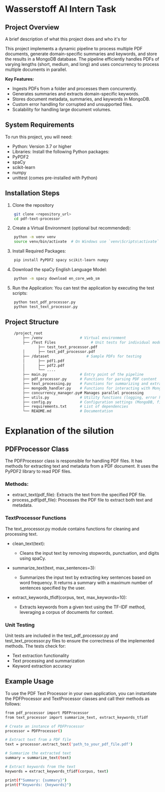
# Wasserstoff AI Intern Task


## Project Overview
A brief description of what this project does and who it's for

This project implements a dynamic pipeline to process multiple PDF documents, generate domain-specific summaries and keywords, and store the results in a MongoDB database. The pipeline efficiently handles PDFs of varying lengths (short, medium, and long) and uses concurrency to process multiple documents in parallel.

**Key Features:**
- Ingests PDFs from a folder and processes them concurrently.
- Generates summaries and extracts domain-specific keywords.
- Stores document metadata, summaries, and keywords in MongoDB.
- Custom error handling for corrupted and unsupported files.
- Scalability for handling large document volumes.


## System Requirements
To run this project, you will need:

- Python: Version 3.7 or higher
- Libraries: Install the following Python packages:
- PyPDF2
- spaCy
- scikit-learn
- numpy
- unittest (comes pre-installed with Python)

## Installation Steps

1. Clone the repository
```bash
    git clone <repository_url>
    cd pdf-text-processor
```

2. Create a Virtual Environment (optional but recommended):
```bash
    python -m venv venv
    source venv/bin/activate  # On Windows use `venv\Scripts\activate`
```

3. Install Required Packages:
```bash
    pip install PyPDF2 spacy scikit-learn numpy
```

4. Download the spaCy English Language Model:
```bash
    python -m spacy download en_core_web_sm
```
5. Run the Application: You can test the application by executing the test scripts:
```bash
    python test_pdf_processor.py
    python test_text_processor.py
```
## Project Structure

```bash
    /project_root
        ├── /venv                 # Virtual environment
        ├── /Test Files                # Unit tests for individual modules
               ├── test_text_processor.pdf
        │      ├── test_pdf_processor.pdf
        ├── /dataset                 # Sample PDFs for testing
        │      ├── pdf1.pdf
        │      ├── pdf2.pdf
        │      └── ....
        ├── main.py               # Entry point of the pipeline
        ├── pdf_processor.py      # Functions for parsing PDF content
        ├── text_processing.py    # Functions for summarizing and extracting keywords
        ├── mongodb_handler.py    # Functions for interacting with MongoDB
        ├── concurrency_manager.py# Manages parallel processing
        ├── utils.py              # Utility functions (logging, error handling)
        ├── config.py             # Configuration settings (MongoDB, file paths, etc.)
        ├── requirements.txt      # List of dependencies
        └── README.md             # Documentation

```

# Explanation of the silution

## PDFProcessor Class
The PDFProcessor class is responsible for handling PDF files. It has methods for extracting text and metadata from a PDF document. It uses the PyPDF2 library to read PDF files.

### Methods:
- extract_text(pdf_file): Extracts the text from the specified PDF file.
- process_pdf(pdf_file): Processes the PDF file to extract both text and metadata.

### TextProcessor Functions
The text_processor.py module contains functions for cleaning and processing text.

- clean_text(text):

   - Cleans the input text by removing stopwords, punctuation, and digits using spaCy.

- summarize_text(text, max_sentences=3):

  - Summarizes the input text by extracting key sentences based on word frequency. It returns a summary with a maximum number of sentences specified by the user.

- extract_keywords_tfidf(corpus, text, max_keywords=10):

  - Extracts keywords from a given text using the TF-IDF method, leveraging a corpus of documents for context.

### Unit Testing
Unit tests are included in the test_pdf_processor.py and test_text_processor.py files to ensure the correctness of the implemented methods. The tests check for:

- Text extraction functionality
- Text processing and summarization
- Keyword extraction accuracy


## Example Usage
To use the PDF Text Processor in your own application, you can instantiate the PDFProcessor and TextProcessor classes and call their methods as follows:

``` bash
from pdf_processor import PDFProcessor
from text_processor import summarize_text, extract_keywords_tfidf

# Create an instance of PDFProcessor
processor = PDFProcessor()

# Extract text from a PDF file
text = processor.extract_text('path_to_your_pdf_file.pdf')

# Summarize the extracted text
summary = summarize_text(text)

# Extract keywords from the text
keywords = extract_keywords_tfidf(corpus, text)

print(f"Summary: {summary}")
print(f"Keywords: {keywords}")

```
